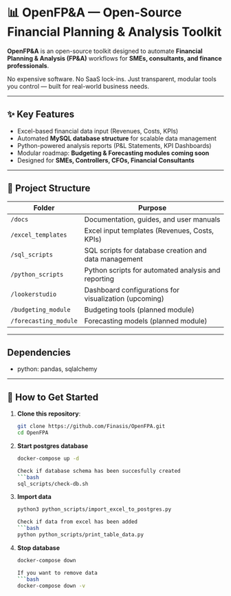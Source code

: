 # 📊 OpenFP&A — Open-Source Financial Planning & Analysis Toolkit

**OpenFP&A** is an open-source toolkit designed to automate **Financial Planning & Analysis (FP&A)** workflows for **SMEs, consultants, and finance professionals**.

No expensive software. No SaaS lock-ins. Just transparent, modular tools you control — built for real-world business needs.

---

## ✨ Key Features
- Excel-based financial data input (Revenues, Costs, KPIs)
- Automated **MySQL database structure** for scalable data management
- Python-powered analysis reports (P&L Statements, KPI Dashboards)
- Modular roadmap: **Budgeting & Forecasting modules coming soon**
- Designed for **SMEs, Controllers, CFOs, Financial Consultants**

---

## 📂 Project Structure
| Folder                | Purpose                                                    |
|-----------------------|------------------------------------------------------------|
| `/docs`                | Documentation, guides, and user manuals                    |
| `/excel_templates`     | Excel input templates (Revenues, Costs, KPIs)               |
| `/sql_scripts`         | SQL scripts for database creation and data management      |
| `/python_scripts`      | Python scripts for automated analysis and reporting        |
| `/lookerstudio`        | Dashboard configurations for visualization (upcoming)      |
| `/budgeting_module`    | Budgeting tools (planned module)                           |
| `/forecasting_module`  | Forecasting models (planned module)                        |

---

## Dependencies
- python: pandas, sqlalchemy

---

## 🚀 How to Get Started
1. **Clone this repository**:
    ```bash
    git clone https://github.com/Finasis/OpenFPA.git
    cd OpenFPA

2. **Start postgres database**
    ```bash
    docker-compose up -d

    Check if database schema has been succesfully created
    ```bash
    sql_scripts/check-db.sh


3. **Import data**
    ```bash
    python3 python_scripts/import_excel_to_postgres.py

    Check if data from excel has been added
    ```bash
    python python_scripts/print_table_data.py

4. **Stop database**
    ```bash
    docker-compose down

    If you want to remove data
    ```bash
    docker-compose down -v


